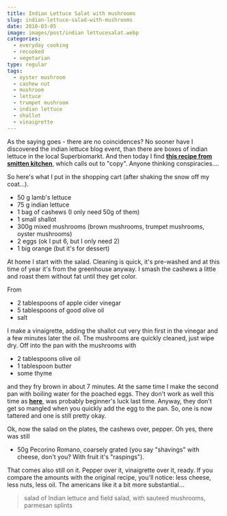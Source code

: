 ```yaml
---
title: Indian Lettuce Salat with mushrooms
slug: indian-lettuce-salad-with-mushrooms
date: 2010-03-05
image: images/post/indian lettucesalat.webp
categories: 
  - everyday cooking
  - recooked
  - vegetarian
type: regular
tags: 
  - oyster mushroom
  - cashew nut
  - mushroom
  - lettuce
  - trumpet mushroom
  - indian lettuce
  - shallot
  - vinaigrette
---
```


As the saying goes - there are no coincidences? No sooner have I discovered the indian lettuce blog event, than there are boxes of indian lettuce in the local Superbiomarkt. And then today I find **[this recipe from smitten kitchen](http://smittenkitchen.com/2010/03/warm-mushroom-salad-with-hazelnuts/)**, which calls out to "copy". Anyone thinking conspiracies....

So here's what I put in the shopping cart (after shaking the snow off my coat...).

* 50 g lamb's lettuce 
* 75 g indian lettuce 
* 1 bag of cashews (I only need 50g of them) 
* 1 small shallot 
* 300g mixed mushrooms (brown mushrooms, trumpet mushrooms, oyster mushrooms) 
* 2 eggs (ok I put 6, but I only need 2) 
* 1 big orange (but it's for dessert)

At home I start with the salad. Cleaning is quick, it's pre-washed and at this time of year it's from the greenhouse anyway. I smash the cashews a little and roast them without fat until they get color.

From 

* 2 tablespoons of apple cider vinegar 
* 5 tablespoons of good olive oil 
* salt

I make a vinaigrette, adding the shallot cut very thin first in the vinegar and a few minutes later the oil. The mushrooms are quickly cleaned, just wipe dry. Off into the pan with the mushrooms with

* 2 tablespoons olive oil 
* 1 tablespoon butter 
* some thyme

and they fry brown in about 7 minutes. At the same time I make the second pan with boiling water for the poached eggs. They don't work as well this time as **[here](../speckbrot-mit-egg)**, was probably beginner's luck last time. Anyway, they don't get so mangled when you quickly add the egg to the pan. So, one is now tattered and one is still pretty okay.

Ok, now the salad on the plates, the cashews over, pepper. Oh yes, there was still

* 50g Pecorino Romano, coarsely grated (you say "shavings" with cheese, don't you? With fruit it's "raspings").

That comes also still on it. Pepper over it, vinaigrette over it, ready. If you compare the amounts with the original recipe, you'll notice: less cheese, less nuts, less oil. The americans like it a bit more substantial...

> salad of Indian lettuce and field salad, with sauteed mushrooms, parmesan splints


